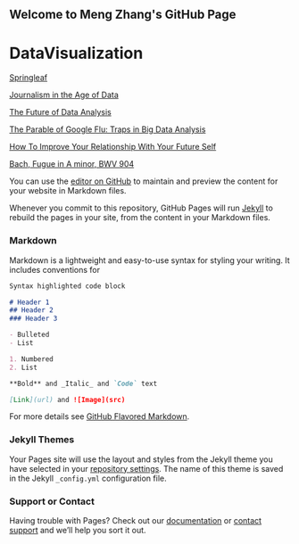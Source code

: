 ## Welcome to Meng Zhang's GitHub Page

# DataVisualization
[Springleaf](springleaf.png)

[Journalism in the Age of Data](1journalism.pdf)

[The Future of Data Analysis](2thefuture.pdf)

[The Parable of Google Flu: Traps in Big Data Analysis](3googleflu.pdf)

[How To Improve Your Relationship With Your Future Self](4HowToImproveYourRelationshipWithYourFutureSelf.pdf)

[Bach, Fugue in A minor, BWV 904](5BachFugueinAminorBWV904.pdf)

You can use the [editor on GitHub](https://github.com/MengZhang2021/DataVisualization/edit/gh-pages/index.md) to maintain and preview the content for your website in Markdown files.

Whenever you commit to this repository, GitHub Pages will run [Jekyll](https://jekyllrb.com/) to rebuild the pages in your site, from the content in your Markdown files.

### Markdown

Markdown is a lightweight and easy-to-use syntax for styling your writing. It includes conventions for

```markdown
Syntax highlighted code block

# Header 1
## Header 2
### Header 3

- Bulleted
- List

1. Numbered
2. List

**Bold** and _Italic_ and `Code` text

[Link](url) and ![Image](src)
```

For more details see [GitHub Flavored Markdown](https://guides.github.com/features/mastering-markdown/).

### Jekyll Themes

Your Pages site will use the layout and styles from the Jekyll theme you have selected in your [repository settings](https://github.com/MengZhang2021/DataVisualization/settings/pages). The name of this theme is saved in the Jekyll `_config.yml` configuration file.

### Support or Contact

Having trouble with Pages? Check out our [documentation](https://docs.github.com/categories/github-pages-basics/) or [contact support](https://support.github.com/contact) and we’ll help you sort it out.
